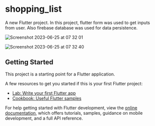 # shopping_list

A new Flutter project. In this project, flutter form was used to get inputs from user. Also firebase database was used for data persistence.

![Screenshot 2023-06-25 at 07 32 01](https://github.com/vedat73/shopping_list/assets/32343921/b1e5cdac-c33f-43d4-9439-0039e4f3191c)

![Screenshot 2023-06-25 at 07 32 40](https://github.com/vedat73/shopping_list/assets/32343921/37024bd5-e58a-4d40-8733-b783602d389e)

## Getting Started

This project is a starting point for a Flutter application.

A few resources to get you started if this is your first Flutter project:

- [Lab: Write your first Flutter app](https://docs.flutter.dev/get-started/codelab)
- [Cookbook: Useful Flutter samples](https://docs.flutter.dev/cookbook)

For help getting started with Flutter development, view the
[online documentation](https://docs.flutter.dev/), which offers tutorials,
samples, guidance on mobile development, and a full API reference.
